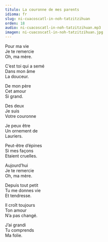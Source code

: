```yaml
---
titulo: La couronne de mes parents
idioma: fr
slug: ni-cuacoscatl-in-noh-tatzitzihuan
orden: 18
audio: ni-cuacoscatl-in-noh-tatzitzihuan.mp3
imagen: ni-cuacoscatl-in-noh-tatzitzihuan.jpg
---
```


Pour ma vie<br>
Je te remercie<br>
Oh, ma mère.<br>

C’est toi qui a semé<br>
Dans mon âme<br>
La douceur.<br>

De mon père<br>
Cet amour<br>
Si grand.<br>

Des deux<br>
Je suis<br>
Votre couronne<br>

Je peux être<br>
Un ornement de<br>
Lauriers.<br>

Peut-être d’épines<br>
Si mes façons<br>
Etaient cruelles.<br>

Aujourd’hui<br>
Je te remercie<br>
Oh, ma mère.<br>

Depuis tout petit<br>
Tu me donnes vie<br>
Et tendresse.<br>

Il croît toujours<br>
Ton amour<br>
N’a pas changé.<br>

J’ai grandi<br>
Tu comprends<br>
Ma folie.<br>
